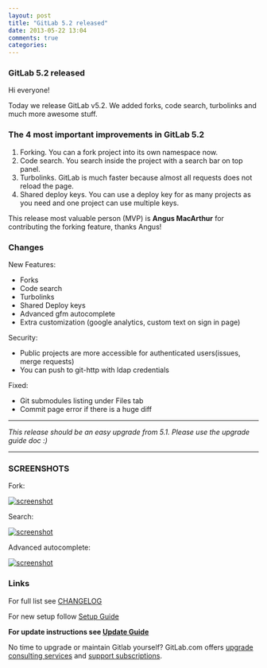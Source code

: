 ```yaml
---
layout: post
title: "GitLab 5.2 released"
date: 2013-05-22 13:04
comments: true
categories: 
---
```


### GitLab 5.2 released

Hi everyone!

Today we release GitLab v5.2. We added forks, code search, turbolinks and much more awesome stuff.

### The 4 most important improvements in GitLab 5.2

1. Forking. You can a fork project into its own namespace now.
2. Code search. You search inside the project with a search bar on top panel.
3. Turbolinks. GitLab is much faster because almost all requests does not reload the page.
4. Shared deploy keys. You can use a deploy key for as many projects as you need and one project can use multiple keys.

This release most valuable person (MVP) is __Angus MacArthur__ for contributing the forking feature, thanks Angus!

<!-- more -->

### Changes

New Features:

  * Forks
  * Code search
  * Turbolinks
  * Shared Deploy keys
  * Advanced gfm autocomplete
  * Extra customization (google analytics, custom text on sign in page)

Security:
  
  * Public projects are more accessible for authenticated users(issues, merge requests)
  * You can push to git-http with ldap credentials

Fixed:

  * Git submodules listing under Files tab
  * Commit page error if there is a huge diff


- - -

_This release should be an easy upgrade from 5.1. Please use the upgrade guide doc :)_

- - -

### SCREENSHOTS

Fork:

[![screenshot](/images/5_2/fork.png)](/images/5_2/fork.png)

Search:

[![screenshot](/images/5_2/search_1.png)](/images/5_2/search_1.png)

Advanced autocomplete:

[![screenshot](/images/5_2/snapshot1.png)](/images/5_2/snapshot1.png)


### Links

For full list see [CHANGELOG](https://github.com/gitlabhq/gitlabhq/blob/master/CHANGELOG)

For new setup follow [Setup Guide](https://github.com/gitlabhq/gitlabhq/blob/5-2-stable/doc/install/installation.md)

__For update instructions see [Update Guide](https://github.com/gitlabhq/gitlabhq/blob/master/doc/update/5.1-to-5.2.md)__

No time to upgrade or maintain Gitlab yourself? GitLab.com offers [upgrade consulting services](http://www.gitlab.com/consultancy/) and [support subscriptions](http://www.gitlab.com/subscription/).
